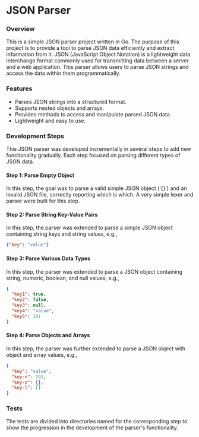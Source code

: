 # JSON Parser

### Overview

This is a simple JSON parser project written in Go. The purpose of this project is to provide a tool to parse JSON data efficiently and extract information from it. JSON (JavaScript Object Notation) is a lightweight data interchange format commonly used for transmitting data between a server and a web application. This parser allows users to parse JSON strings and access the data within them programmatically.

### Features

- Parses JSON strings into a structured format.
- Supports nested objects and arrays.
- Provides methods to access and manipulate parsed JSON data.
- Lightweight and easy to use.

### Development Steps

This JSON parser was developed incrementally in several steps to add new functionality gradually. Each step focused on parsing different types of JSON data.

#### Step 1: Parse Empty Object

In this step, the goal was to parse a valid simple JSON object ('{}') and an invalid JSON file, correctly reporting which is which. A very simple lexer and parser were built for this step.

#### Step 2: Parse String Key-Value Pairs

In this step, the parser was extended to parse a simple JSON object containing string keys and string values, e.g.,
```json
{"key": "value"}
```

#### Step 3: Parse Various Data Types

In this step, the parser was extended to parse a JSON object containing string, numeric, boolean, and null values, e.g.,

```json
{
  "key1": true,
  "key2": false,
  "key3": null,
  "key4": "value",
  "key5": 101
}
```

#### Step 4: Parse Objects and Arrays

In this step, the parser was further extended to parse a JSON object with object and array values, e.g.,
```json
{
  "key": "value",
  "key-n": 101,
  "key-o": {},
  "key-l": []
}
```

### Tests
The tests are divided into directories named for the corresponding step to show the progression in the development of the parser's functionality.